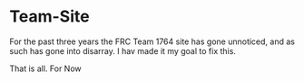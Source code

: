 # Team-Site
For the past three years the FRC Team 1764 site has gone unnoticed, and as such has gone into disarray.
I hav made it my goal to fix this.

That is all.
For Now